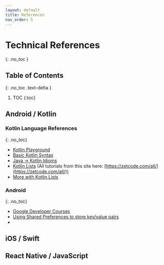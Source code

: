 ```yaml
---
layout: default
title: References
nav_order: 5
---
```


# Technical References
{: .no_toc }

## Table of Contents
{: .no_toc .text-delta }

1. TOC
{:toc}

## Android / Kotlin

### Kotlin Language References
{: .no_toc}

* [Kotlin Playground](https://play.kotlinlang.org/)
* [Basic Kotlin Syntax](https://kotlinlang.org/docs/basic-syntax.html)
* [Java -> Kotlin Idioms](https://kotlinlang.org/docs/idioms.html)
* [Kotlin Lists](https://zetcode.com/kotlin/list/) (All tutorials from this site here: [https://zetcode.com/all/](https://zetcode.com/all/))
* [More with Kotlin Lists](https://www.bezkoder.com/kotlin-list-mutable-list/)

### Android
{: .no_toc}

* [Google Developer Courses](https://developer.android.com/courses)
* [Using Shared Preferences to store key/value pairs](https://developer.android.com/training/data-storage/shared-preferences?hl=en)
* 


## iOS / Swift


## React Native / JavaScript